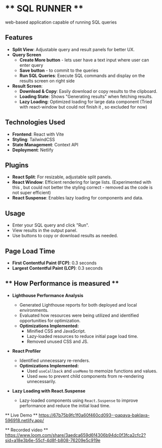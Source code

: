 # ** SQL RUNNER **
 web-based application capable of running SQL queries 

## **Features**

- **Split View**: Adjustable query and result panels for better UX.
- **Query Screen**
    - **Create More button** - lets user have a text input where user can enter query
    - **Save button** - to commit to the queries
    - **Run SQL Queries**: Execute SQL commands and display on the results screen on right side 
- **Result Screen**:
    - **Download & Copy**: Easily download or copy results to the clipboard.
    - **Loading State**: Shows "Generating results" when fetching results.
    - **Lazy Loading**: Optimized loading for large data component (Tried with react-window but could not finish it , so excluded for now)

## **Technologies Used**
- **Frontend**: React with Vite
- **Styling**: TailwindCSS
- **State Management**: Context API
- **Deployment**: Netlify

## **Plugins**
- **React Split**: For resizable, adjustable split panels.
- **React Window**: Efficient rendering for large lists. (Experimented with this , but could not better the styling correct  - removed as the code is not super efficient)
- **React Suspense**: Enables lazy loading for components and data.

## **Usage**
- Enter your SQL query and click "Run".
- View results in the output panel.
- Use buttons to copy or download results as needed.


## **Page Load Time**
- **First Contentful Paint (FCP)**: 0.3 seconds
- **Largest Contentful Paint (LCP)**: 0.3 seconds

## ** How Performance is measured **
- **Lighthouse Performance Analysis**  
  - Generated Lighthouse reports for both deployed and local environments.  
  - Evaluated how resources were being utilized and identified opportunities for optimization.  
  - **Optimizations Implemented:**  
    - Minified CSS and JavaScript.  
    - Lazy-loaded resources to reduce initial page load time.  
    - Removed unused CSS and JS.  

- **React Profiler**  
  - Identified unnecessary re-renders.  
  - **Optimizations Implemented:**  
    - Used `useCallback` and `useMemo` to memoize functions and values.  
    - Used `memo` to prevent child components from re-rendering unnecessarily.  

- **Lazy Loading with React.Suspense**  
  - Lazy-loaded components using `React.Suspense` to improve performance and reduce the initial load time.  

** Live Demo ** 
https://67b75b9fc1f0a60f460cd093--papaya-baklava-596918.netlify.app/

** Recorded video **
https://www.loom.com/share/3aedca659d6f4306b94dc0f3fca2cfc2?sid=a18e3b6e-55cf-4d8f-b808-76209e5c919e